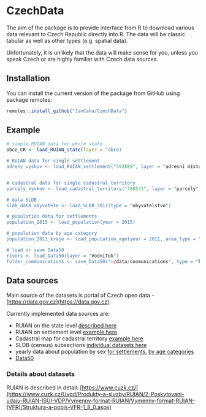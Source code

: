 # CzechData

The aim of the package is to provide interface from R to download various data relevant to Czech Republic directly into R. The data will be classic tabular as well as other types (e.g. spatial data). 

Unfortunately, it is unlikely that the data will make sense for you, unless you speak Czech or are highly familiar with Czech data sources.

## Installation

You can install the current version of the package from GitHub using package remotes:

``` r
remotes::install_github("JanCaha/CzechData")
```

## Example

```r
# simple RUIAN data for whole state
obce_CR <- load_RUIAN_state(layer = "obce)

# RUIAN data for single settlement
adresy_vyskov <- load_RUIAN_settlement("592889", layer = "adresní místa")


# cadastral data for single cadastral territory
parcely_vyskov <- load_cadastral_territory("788571", layer = "parcely")

# data SLDB
sldb_data_obyvatele <- load_SLDB_2011(type = "obyvatelstvo")

# population data for settlements
population_2015 <- load_population(year = 2015)

# population data by age category 
population_2011_kraje <- load_population_age(year = 2011, area_type = "kraje")

# load or save Data50
rivers <- load_Data50(layer = "VodniTok")
folder_communications <- save_Data50("~/data/coomunications", type = "komunikace")
```

## Data sources

Main source of the datasets is portal of Czech open data - [https://data.gov.cz](https://data.gov.cz). 

Currently implemented data sources are:

* RUIAN on the state level [described here](https://data.gov.cz/datov%C3%A1-sada?iri=https%3A%2F%2Fdata.gov.cz%2Fzdroj%2Fdatov%C3%A1-sada%2Fhttp---atom.cuzk.cz-api-3-action-package_show-id-cz-00025712-cuzk_ruian-staty-shp_1)
* RUIAN on settlement level [example here](https://data.gov.cz/datov%C3%A1-sada?iri=https%3A%2F%2Fdata.gov.cz%2Fzdroj%2Fdatov%C3%A1-sada%2Fhttp---atom.cuzk.cz-api-3-action-package_show-id-cz-00025712-cuzk_ruian-obce-shp_554979)
* Cadastral map for cadastral territory [example here](https://data.gov.cz/datov%C3%A1-sada?iri=https%3A%2F%2Fdata.gov.cz%2Fzdroj%2Fdatov%C3%A1-sada%2Fhttp---atom.cuzk.cz-api-3-action-package_show-id-cz-00025712-cuzk_km-ku-shp_600016)
* SLDB (census) subsections [individual datasets here](https://data.gov.cz/datov%C3%A9-sady?dotaz=SLDB) 
* yearly data about population by sex [for settlements](https://data.gov.cz/datov%C3%A1-sada?iri=https%3A%2F%2Fdata.gov.cz%2Fzdroj%2Fdatov%C3%A1-sada%2Fhttp---vdb.czso.cz-pll-eweb-package_show-id-130149), [by age categories](https://data.gov.cz/datov%C3%A1-sada?iri=https%3A%2F%2Fdata.gov.cz%2Fzdroj%2Fdatov%C3%A1-sada%2Fhttp---vdb.czso.cz-pll-eweb-package_show-id-130142)
* [Data50](https://geoportal.cuzk.cz/(S(2ugpect2xdu0ksih3crtpxd0))/Default.aspx?lng=CZ&mode=TextMeta&text=dSady_mapyData50&side=mapy_data50&menu=2290&head_tab=sekce-02-gp)

### Details about datasets

RUIAN is described in detail: [https://www.cuzk.cz/](https://www.cuzk.cz/Uvod/Produkty-a-sluzby/RUIAN/2-Poskytovani-udaju-RUIAN-ISUI-VDP/Vymenny-format-RUIAN/Vymenny-format-RUIAN-(VFR)/Struktura-a-popis-VFR-1_8_0.aspx)
